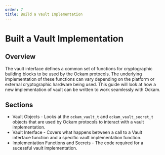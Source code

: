 ```yaml
---
order: 7
title: Build a Vault Implementation
---
```


# Built a Vault Implementation

## Overview

The vault interface defines a common set of functions for cryptographic building blocks to be used by the Ockam protocols. The underlying implementation of these functions can vary depending on the platform or external cryptographic hardware being used. This guide will look at how a new implementation of vault can be written to work seamlessly with Ockam.

## Sections

- Vault Objects - Looks at the `ockam_vault_t` and `ockam_vault_secret_t` objects that are used by Ockam protocols to interact with a vault implementation.
- Vault Interface - Covers what happens between a call to a Vault interface function and a specific vault implementation function.
- Implementation Functions and Secrets - The code required for a sucessful vault implementation.
